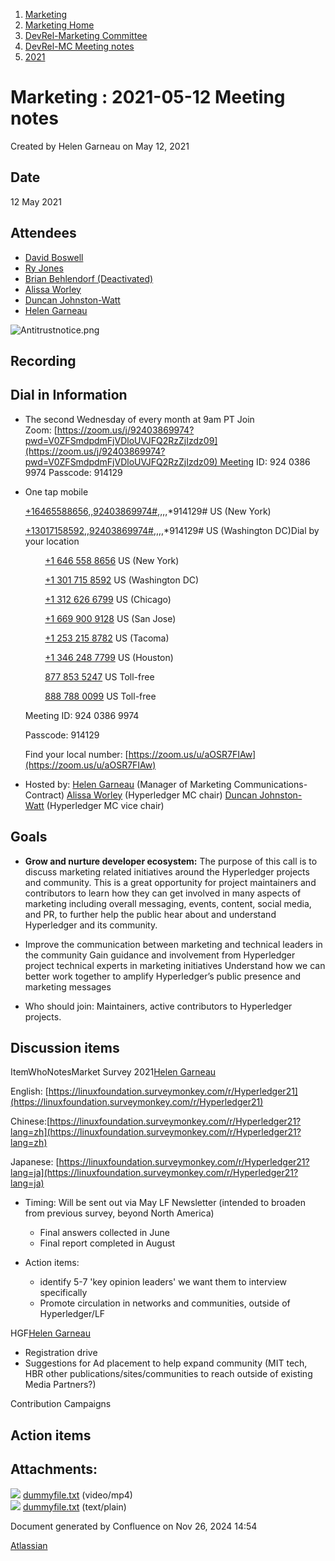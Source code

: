 1. [Marketing](index.html)
2. [Marketing Home](Marketing-Home_19169291.html)
3. [DevRel-Marketing Committee](DevRel-Marketing-Committee_19175125.html)
4. [DevRel-MC Meeting notes](DevRel-MC-Meeting-notes_19175124.html)
5. [2021](2021_19175319.html)

# Marketing : 2021-05-12 Meeting notes

Created by Helen Garneau on May 12, 2021

## Date

12 May 2021

## Attendees

- [David Boswell](https://lf-hyperledger.atlassian.net/wiki/people/70121:0a14f738-3039-421f-a6a9-a83d19f23227?ref=confluence)
- [Ry Jones](https://lf-hyperledger.atlassian.net/wiki/people/557058:078cecfc-fb17-4d9a-8759-b5b74efa6850?ref=confluence)
- [Brian Behlendorf (Deactivated)](https://lf-hyperledger.atlassian.net/wiki/people/616ecf50702bd0006a5a7c6b?ref=confluence)
- [Alissa Worley](https://lf-hyperledger.atlassian.net/wiki/people/712020:973f6b22-4681-4577-9cca-c67be292301e?ref=confluence)
- [Duncan Johnston-Watt](https://lf-hyperledger.atlassian.net/wiki/people/5d406861b7f3ac0da80c8884?ref=confluence)
- [Helen Garneau](https://lf-hyperledger.atlassian.net/wiki/people/60da2fc7285656006a667081?ref=confluence)

![Antitrustnotice.png](https://wiki.hyperledger.org/download/attachments/29034649/Antitrustnotice.png?version=1&modificationDate=1581608320000&api=v2)

## Recording

## Dial in Information

- The second Wednesday of every month at 9am PT Join Zoom: [https://zoom.us/j/92403869974?pwd=V0ZFSmdpdmFjVDloUVJFQ2RzZjIzdz09](https://zoom.us/j/92403869974?pwd=V0ZFSmdpdmFjVDloUVJFQ2RzZjIzdz09) Meeting ID: 924 0386 9974 Passcode: 914129
- One tap mobile
  
  [+16465588656,,92403869974#](),,,,\*914129# US (New York)
  
  [+13017158592,,92403869974#](),,,,\*914129# US (Washington DC)Dial by your location
  
          [+1 646 558 8656]() US (New York)
  
          [+1 301 715 8592]() US (Washington DC)
  
          [+1 312 626 6799]() US (Chicago)
  
          [+1 669 900 9128]() US (San Jose)
  
          [+1 253 215 8782]() US (Tacoma)
  
          [+1 346 248 7799]() US (Houston)
  
          [877 853 5247]() US Toll-free
  
          [888 788 0099]() US Toll-free
  
  Meeting ID: 924 0386 9974
  
  Passcode: 914129
  
  Find your local number: [https://zoom.us/u/aOSR7FIAw](https://zoom.us/u/aOSR7FIAw)
- Hosted by: [Helen Garneau](https://lf-hyperledger.atlassian.net/wiki/people/60da2fc7285656006a667081?ref=confluence) (Manager of Marketing Communications-Contract) [Alissa Worley](https://lf-hyperledger.atlassian.net/wiki/people/712020:973f6b22-4681-4577-9cca-c67be292301e?ref=confluence) (Hyperledger MC chair) [Duncan Johnston-Watt](https://lf-hyperledger.atlassian.net/wiki/people/5d406861b7f3ac0da80c8884?ref=confluence) (Hyperledger MC vice chair)

## Goals

- **Grow and nurture developer ecosystem:** The purpose of this call is to discuss marketing related initiatives around the Hyperledger projects and community. This is a great opportunity for project maintainers and contributors to learn how they can get involved in many aspects of marketing including overall messaging, events, content, social media, and PR, to further help the public hear about and understand Hyperledger and its community.
  
- Improve the communication between marketing and technical leaders in the community Gain guidance and involvement from Hyperledger project technical experts in marketing initiatives Understand how we can better work together to amplify Hyperledger’s public presence and marketing messages
- Who should join: Maintainers, active contributors to Hyperledger projects.

## Discussion items

ItemWhoNotesMarket Survey 2021[Helen Garneau](https://lf-hyperledger.atlassian.net/wiki/people/60da2fc7285656006a667081?ref=confluence)

English: [https://linuxfoundation.surveymonkey.com/r/Hyperledger21](https://linuxfoundation.surveymonkey.com/r/Hyperledger21)

Chinese:[https://linuxfoundation.surveymonkey.com/r/Hyperledger21?lang=zh](https://linuxfoundation.surveymonkey.com/r/Hyperledger21?lang=zh)

Japanese: [https://linuxfoundation.surveymonkey.com/r/Hyperledger21?lang=ja](https://linuxfoundation.surveymonkey.com/r/Hyperledger21?lang=ja)

- Timing: Will be sent out via May LF Newsletter (intended to broaden from previous survey, beyond North America)
  
  - Final answers collected in June
  - Final report completed in August
- Action items:
  
  - identify 5-7 'key opinion leaders' we want them to interview specifically
  - Promote circulation in networks and communities, outside of Hyperledger/LF

HGF[Helen Garneau](https://lf-hyperledger.atlassian.net/wiki/people/60da2fc7285656006a667081?ref=confluence)

- Registration drive
- Suggestions for Ad placement to help expand community (MIT tech, HBR other publications/sites/communities to reach outside of existing Media Partners?)

Contribution Campaigns

## Action items

## Attachments:

![](images/icons/bullet_blue.gif) [dummyfile.txt](attachments/19175361/19175445.txt) (video/mp4)  
![](images/icons/bullet_blue.gif) [dummyfile.txt](attachments/19175361/19175362.txt) (text/plain)

Document generated by Confluence on Nov 26, 2024 14:54

[Atlassian](http://www.atlassian.com/)
